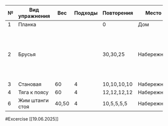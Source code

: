

| №   | Вид упражнения  | Вес   | Подходы | Повторения  | Место      |                                                                       |
| --- | --------------- | ----- | ------- | ----------- | ---------- | --------------------------------------------------------------------- |
| 1   | Планка          |       |         | 0           | Дом        |                                                                       |
| 2   | Брусья          |       |         | 30,30,25    | Набережная | Пытался снизить темп и уменьшить угол в локте при возвратном движении |
| 3   | Становая        | 60    | 4       | 10,10,10,10 | Набережная |                                                                       |
| 4   | Тяга к поясу    | 60    | 4       | 12,12,12,12 | Набережная |                                                                       |
| 6   | Жим штанги стоя | 40,50 | 4       | 10,5,5,5,5  | Набережная |                                                                       |


#Excercise
[[19.06.2025]]